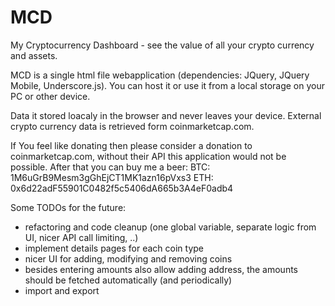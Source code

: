 # MCD
My Cryptocurrency Dashboard - see the value of all your crypto currency and assets. 

MCD is a single html file webapplication (dependencies: JQuery, JQuery Mobile, Underscore.js). You can host it or use it from a local storage on your PC or other device.

Data it stored loacaly in the browser and never leaves your device. External crypto currency data is retrieved form coinmarketcap.com.

If You feel like donating then please consider a donation to coinmarketcap.com, without their API this application would not be possible. After that you can buy me a beer: 
BTC: 1M6uGrB9Mesm3gGhEjCT1MK1azn16pVxs3 
ETH: 0x6d22adF55901C0482f5c5406dA665b3A4eF0adb4

Some TODOs for the future:
- refactoring and code cleanup (one global variable, separate logic from UI, nicer API call limiting, ..)
- implement details pages for each coin type
- nicer UI for adding, modifying and removing coins
- besides entering amounts also allow adding address, the amounts should be fetched automatically (and periodically)
- import and export 
